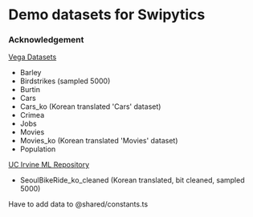 # Demo datasets for Swipytics

### Acknowledgement

[Vega Datasets](https://vega.github.io/vega-datasets/)

- Barley
- Birdstrikes (sampled 5000)
- Burtin
- Cars
- Cars_ko (Korean translated 'Cars' dataset)
- Crimea
- Jobs
- Movies
- Movies_ko (Korean translated 'Movies' dataset)
- Population

[UC Irvine ML Repository](https://archive.ics.uci.edu/datasets)

- SeoulBikeRide_ko_cleaned (Korean translated, bit cleaned, sampled 5000)

Have to add data to @shared/constants.ts
